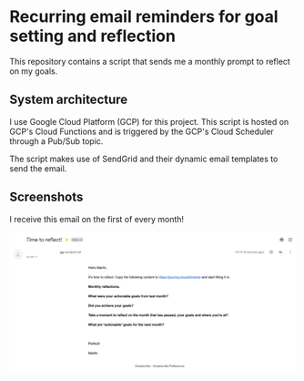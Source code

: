 # Recurring email reminders for goal setting and reflection

This repository contains a script that sends me a monthly prompt to reflect on my goals.

## System architecture

I use Google Cloud Platform (GCP) for this project. 
This script is hosted on GCP's Cloud Functions and is triggered by the GCP's Cloud Scheduler through a Pub/Sub topic.

The script makes use of SendGrid and their dynamic email templates to send the email.

## Screenshots

I receive this email on the first of every month!

![Screenshot of monthly reminder email](/docs/example-email.PNG)
